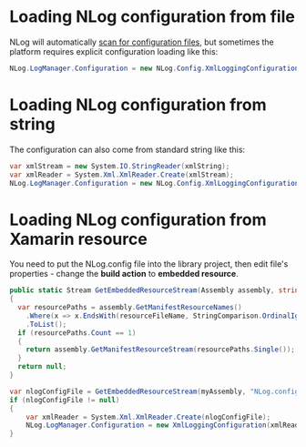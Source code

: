 # Loading NLog configuration from file
NLog will automatically [scan for configuration files](Configuration-file#configuration-file-locations), but sometimes the platform requires explicit configuration loading like this:

```c#
NLog.LogManager.Configuration = new NLog.Config.XmlLoggingConfiguration("nlog.config");
```

# Loading NLog configuration from string
The configuration can also come from standard string like this:

```c#
var xmlStream = new System.IO.StringReader(xmlString);
var xmlReader = System.Xml.XmlReader.Create(xmlStream);
NLog.LogManager.Configuration = new NLog.Config.XmlLoggingConfiguration(xmlReader, null);
```

# Loading NLog configuration from Xamarin resource
You need to put the NLog.config file into the library project, then edit file's properties - change the **build action** to **embedded resource**.

```c#
public static Stream GetEmbeddedResourceStream(Assembly assembly, string resourceFileName)
{
  var resourcePaths = assembly.GetManifestResourceNames()
    .Where(x => x.EndsWith(resourceFileName, StringComparison.OrdinalIgnoreCase))
    .ToList();
  if (resourcePaths.Count == 1)
  {
    return assembly.GetManifestResourceStream(resourcePaths.Single());
  }
  return null;
}

var nlogConfigFile = GetEmbeddedResourceStream(myAssembly, "NLog.config");
if (nlogConfigFile != null)
{
    var xmlReader = System.Xml.XmlReader.Create(nlogConfigFile);
    NLog.LogManager.Configuration = new XmlLoggingConfiguration(xmlReader, null);
}
```